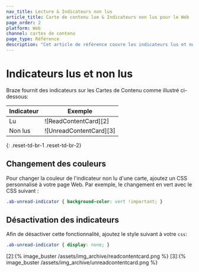 ```yaml
---
nav_title: Lecture & Indicateurs non lus
article_title: Carte de contenu lue & Indicateurs non lus pour le Web
page_order: 2
platform: Web
channel: cartes de contenu
page_type: Référence
description: "Cet article de référence couvre les indicateurs lus et non lus dans les Cartes de Contenu."
---
```


# Indicateurs lus et non lus

Braze fournit des indicateurs sur les Cartes de Contenu comme illustré ci-dessous:

| Indicateur | Exemple                     |
| ---------- | --------------------------- |
| Lu         | !\[ReadContentCard\]\[2\]   |
| Non lus    | !\[UnreadContentCard\]\[3\] |
{: .reset-td-br-1 .reset-td-br-2}

## Changement des couleurs

Pour changer la couleur de l'indicateur non lu d'une carte, ajoutez un CSS personnalisé à votre page Web. Par exemple, le changement en vert avec le CSS suivant :

```css
.ab-unread-indicator { background-color: vert !important; }
```

## Désactivation des indicateurs

Afin de désactiver cette fonctionnalité, ajoutez le style suivant à votre `css`:

```css
.ab-unread-indicator { display: none; }
```
[2]:{% image_buster /assets/img_archive/readcontentcard.png %} [3]:{% image_buster /assets/img_archive/unreadcontentcard.png %}
